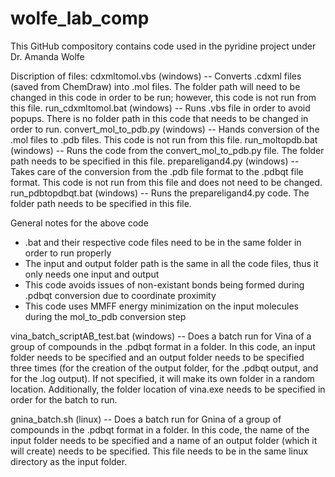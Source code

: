 # wolfe_lab_comp
This GitHub compository contains code used in the pyridine project under Dr. Amanda Wolfe 

Discription of files: 
cdxmltomol.vbs (windows) -- 
Converts .cdxml files (saved from ChemDraw) into .mol files. The folder path will need to be changed in this code in order to be run; however, this code is not run from this file. 
run_cdxmltomol.bat (windows) -- 
Runs .vbs file in order to avoid popups. There is no folder path in this code that needs to be changed in order to run. 
convert_mol_to_pdb.py (windows) -- 
Hands conversion of the .mol files to .pdb files. This code is not run from this file. 
run_moltopdb.bat (windows) -- 
Runs the code from the convert_mol_to_pdb.py file. The folder path needs to be specified in this file. 
prepareligand4.py (windows) -- 
Takes care of the conversion from the .pdb file format to the .pdbqt file format. This code is not run from this file and does not need to be changed. 
run_pdbtopdbqt.bat (windows) -- 
Runs the prepareligand4.py code. The folder path needs to be specified in this file. 

General notes for the above code 
- .bat and their respective code files need to be in the same folder in order to run properly 
- The input and output folder path is the same in all the code files, thus it only needs one input and output
- This code avoids issues of non-existant bonds being formed during .pdbqt conversion due to coordinate proximity
- This code uses MMFF energy minimization on the input molecules during the mol_to_pdb conversion step 

vina_batch_scriptAB_test.bat (windows) -- 
Does a batch run for Vina of a group of compounds in the .pdbqt format in a folder. In this code, an input folder needs to be specified and an output folder needs to be specified three times (for the creation of the output folder, for the .pdbqt output, and for the .log output). If not specified, it will make its own folder in a random location. Additionally, the folder location of vina.exe needs to be specified in order for the batch to run. 

gnina_batch.sh (linux) -- 
Does a batch run for Gnina of a group of compounds in the .pdbqt format in a folder. In this code, the name of the input folder needs to be specified and a name of an output folder (which it will create) needs to be specified. This file needs to be in the same linux directory as the input folder. 
